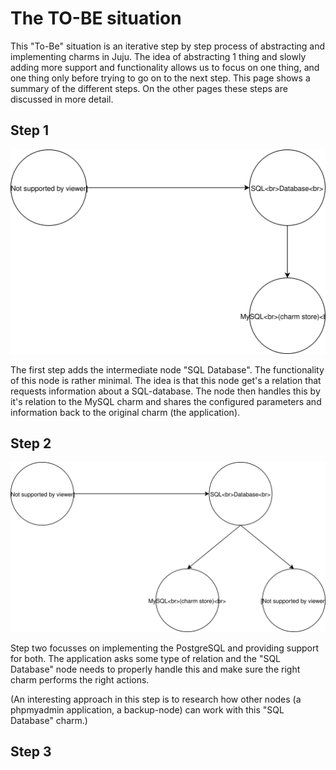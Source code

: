 # The TO-BE situation 

This "To-Be" situation is an iterative step by step process of abstracting and implementing charms in Juju. The idea of abstracting 1 thing and slowly adding more support and functionality allows us to focus on one thing, and one thing only before trying to go on to the next step. This page shows a summary of the different steps. On the other pages these steps are discussed in more detail. 

## Step 1

![TO-BE step 1](/images/tobe1.svg)

The first step adds the intermediate node "SQL Database". The functionality of this node is rather minimal. The idea is that this node get's a relation that requests information about a SQL-database. The node then handles this by it's relation to the MySQL charm and shares the configured parameters and information back to the original charm (the application).  

## Step 2

![TO-BE step 2](/images/tobe2.svg)

Step two focusses on implementing the PostgreSQL and providing support for both. The application asks some type of relation and the "SQL Database" node needs to properly handle this and make sure the right charm performs the right actions.

(An interesting approach in this step is to research how other nodes (a phpmyadmin application, a backup-node) can work with this "SQL Database" charm.) 

## Step 3

